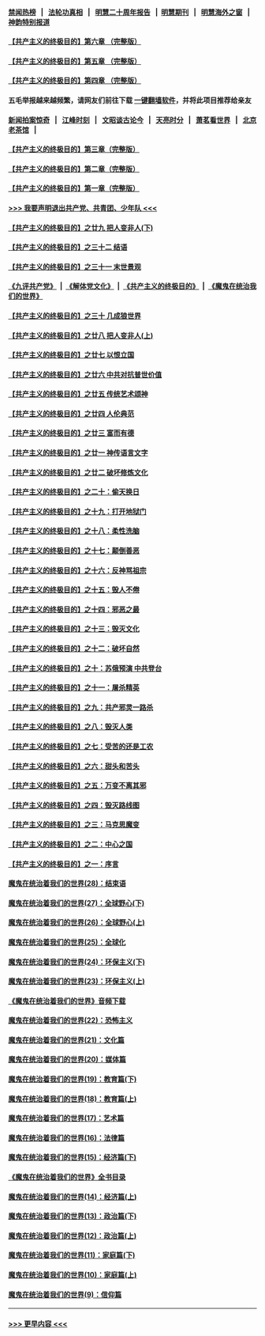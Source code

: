 #### [禁闻热榜](热点新闻.md?=0)  &nbsp;&nbsp;|&nbsp;&nbsp; [法轮功真相](https://github.com/gfw-breaker/truth/blob/master/README.md?=0) &nbsp;&nbsp;|&nbsp;&nbsp; [明慧二十周年报告](https://github.com/gfw-breaker/mh-reports/blob/master/README.md?=0) &nbsp;&nbsp;|&nbsp;&nbsp;[明慧期刊](https://github.com/gfw-breaker/mh-qikan) &nbsp;&nbsp;|&nbsp;&nbsp; [明慧海外之窗](https://github.com/gfw-breaker/mh-news/blob/master/README.md?=0) &nbsp;&nbsp;|&nbsp;&nbsp; [神韵特别报道](https://github.com/gfw-breaker/mh-news/blob/master/shenyun.md?=0)
#### [【共产主义的终极目的】第六章 （完整版）](../pages/nsc422/n11428913.md?t=02270931) 
#### [【共产主义的终极目的】第五章 （完整版）](../pages/nsc422/n11428912.md?t=02270931) 
#### [【共产主义的终极目的】第四章 （完整版）](../pages/nsc422/n11428907.md?t=02270931) 
#### 五毛举报越来越频繁，请网友们前往下载 [一键翻墙软件](https://github.com/gfw-breaker/ssr-accounts)，并将此项目推荐给亲友
#### [新闻拍案惊奇](https://github.com/gfw-breaker/banned-news/blob/master/pages/link4.md) &nbsp;&nbsp;|&nbsp;&nbsp; [江峰时刻](https://github.com/gfw-breaker/banned-news/blob/master/pages/link4.md) &nbsp;&nbsp;|&nbsp;&nbsp; [文昭谈古论今](https://github.com/gfw-breaker/banned-news/blob/master/pages/link4.md) &nbsp;&nbsp;|&nbsp;&nbsp; [天亮时分](https://github.com/gfw-breaker/banned-news/blob/master/pages/link4.md) &nbsp;&nbsp;|&nbsp;&nbsp; [萧茗看世界](https://github.com/gfw-breaker/banned-news/blob/master/pages/link4.md) &nbsp;&nbsp;|&nbsp;&nbsp; [北京老茶馆](https://github.com/gfw-breaker/banned-news/blob/master/pages/link4.md) &nbsp;&nbsp;|&nbsp;&nbsp; 
#### [【共产主义的终极目的】第三章（完整版）](../pages/nsc422/n11428848.md?t=02270931) 
#### [【共产主义的终极目的】第二章（完整版）](../pages/nsc422/n11428831.md?t=02270931) 
#### [【共产主义的终极目的】第一章（完整版）](../pages/nsc422/n11417651.md?t=02270931) 
#### [>>> 我要声明退出共产党、共青团、少年队 <<<](https://github.com/begood0513/goodnews/blob/master/quit/letter.md) 
#### [【共产主义的终极目的】之廿九 把人变非人(下)](../pages/nsc422/n11344140.md?t=02270931) 
#### [【共产主义的终极目的】之三十二 结语](../pages/nsc422/n11360535.md?t=02270931) 
#### [【共产主义的终极目的】之三十一 末世景观](../pages/nsc422/n11351129.md?t=02270931) 
#### [《九评共产党》](https://github.com/begood0513/9ping.md/blob/master/README.md) &nbsp;|&nbsp; [《解体党文化》](../../../../jtdwh.md/blob/master/README.md)  &nbsp;|&nbsp; [《共产主义的终极目的》](../../../../gczydzjmd.md/blob/master/README.md) &nbsp;|&nbsp; [《魔鬼在统治我们的世界》](../../../../mgztzwmdsj.md/blob/master/README.md) 
#### [【共产主义的终极目的】之三十 几成狼世界](../pages/nsc422/n11348280.md?t=02270931) 
#### [【共产主义的终极目的】之廿八 把人变非人(上)](../pages/nsc422/n11340492.md?t=02270931) 
#### [【共产主义的终极目的】之廿七 以恨立国](../pages/nsc422/n11336944.md?t=02270931) 
#### [【共产主义的终极目的】之廿六 中共对抗普世价值](../pages/nsc422/n11324785.md?t=02270931) 
#### [【共产主义的终极目的】之廿五 传统艺术颂神](../pages/nsc422/n11296396.md?t=02270931) 
#### [【共产主义的终极目的】之廿四 人伦典范](../pages/nsc422/n11296397.md?t=02270931) 
#### [【共产主义的终极目的】之廿三 富而有德](../pages/nsc422/n11283598.md?t=02270931) 
#### [【共产主义的终极目的】之廿一 神传语言文字](../pages/nsc422/n11263265.md?t=02270931) 
#### [【共产主义的终极目的】之廿二 破坏修炼文化](../pages/nsc422/n11245728.md?t=02270931) 
#### [【共产主义的终极目的】之二十：偷天换日](../pages/nsc422/n11238846.md?t=02270931) 
#### [【共产主义的终极目的】之十九：打开地狱门](../pages/nsc422/n11206376.md?t=02270931) 
#### [【共产主义的终极目的】之十八：柔性洗脑](../pages/nsc422/n11199994.md?t=02270931) 
#### [【共产主义的终极目的】之十七：颠倒善恶](../pages/nsc422/n11179782.md?t=02270931) 
#### [【共产主义的终极目的】之十六：反神骂祖宗](../pages/nsc422/n11166798.md?t=02270931) 
#### [【共产主义的终极目的】之十五：毁人不倦](../pages/nsc422/n11166792.md?t=02270931) 
#### [【共产主义的终极目的】之十四：邪恶之最](../pages/nsc422/n11150249.md?t=02270931) 
#### [【共产主义的终极目的】之十三：毁灭文化](../pages/nsc422/n11135227.md?t=02270931) 
#### [【共产主义的终极目的】之十二：破坏自然](../pages/nsc422/n11135214.md?t=02270931) 
#### [【共产主义的终极目的】之十：苏俄预演 中共登台](../pages/nsc422/n11118424.md?t=02270931) 
#### [【共产主义的终极目的】之十一：屠杀精英](../pages/nsc422/n11118442.md?t=02270931) 
#### [【共产主义的终极目的】之九：共产邪灵一路杀](../pages/nsc422/n11114139.md?t=02270931) 
#### [【共产主义的终极目的】之八：毁灭人类](../pages/nsc422/n11108503.md?t=02270931) 
#### [【共产主义的终极目的】之七：受苦的还是工农](../pages/nsc422/n11101809.md?t=02270931) 
#### [【共产主义的终极目的】之六：甜头和苦头](../pages/nsc422/n11096971.md?t=02270931) 
#### [【共产主义的终极目的】之五：万变不离其邪](../pages/nsc422/n11091285.md?t=02270931) 
#### [【共产主义的终极目的】之四：毁灭路线图](../pages/nsc422/n11086284.md?t=02270931) 
#### [【共产主义的终极目的】之三：马克思魔变](../pages/nsc422/n11061941.md?t=02270931) 
#### [【共产主义的终极目的】之二：中心之国](../pages/nsc422/n11047728.md?t=02270931) 
#### [【共产主义的终极目的】之一：序言](../pages/nsc422/n11086077.md?t=02270931) 
#### [魔鬼在统治着我们的世界(28)：结束语](../pages/nsc422/n10936246.md?t=02270931) 
#### [魔鬼在统治着我们的世界(27)：全球野心(下)](../pages/nsc422/n10928319.md?t=02270931) 
#### [魔鬼在统治着我们的世界(26)：全球野心(上)](../pages/nsc422/n10900318.md?t=02270931) 
#### [魔鬼在统治着我们的世界(25)：全球化](../pages/nsc422/n10788205.md?t=02270931) 
#### [魔鬼在统治着我们的世界(24)：环保主义(下)](../pages/nsc422/n10695307.md?t=02270931) 
#### [魔鬼在统治着我们的世界(23)：环保主义(上)](../pages/nsc422/n10688613.md?t=02270931) 
#### [《魔鬼在统治着我们的世界》音频下载](../pages/nsc422/n10635553.md?t=02270931) 
#### [魔鬼在统治着我们的世界(22)：恐怖主义](../pages/nsc422/n10614727.md?t=02270931) 
#### [魔鬼在统治着我们的世界(21)：文化篇](../pages/nsc422/n10597706.md?t=02270931) 
#### [魔鬼在统治着我们的世界(20)：媒体篇](../pages/nsc422/n10586579.md?t=02270931) 
#### [魔鬼在统治着我们的世界(19)：教育篇(下)](../pages/nsc422/n10564808.md?t=02270931) 
#### [魔鬼在统治着我们的世界(18)：教育篇(上)](../pages/nsc422/n10526970.md?t=02270931) 
#### [魔鬼在统治着我们的世界(17)：艺术篇](../pages/nsc422/n10499093.md?t=02270931) 
#### [魔鬼在统治着我们的世界(16)：法律篇](../pages/nsc422/n10485969.md?t=02270931) 
#### [魔鬼在统治着我们的世界(15)：经济篇(下)](../pages/nsc422/n10469975.md?t=02270931) 
#### [《魔鬼在统治着我们的世界》全书目录](../pages/nsc422/n10464261.md?t=02270931) 
#### [魔鬼在统治着我们的世界(14)：经济篇(上)](../pages/nsc422/n10457370.md?t=02270931) 
#### [魔鬼在统治着我们的世界(13)：政治篇(下)](../pages/nsc422/n10448270.md?t=02270931) 
#### [魔鬼在统治着我们的世界(12)：政治篇(上)](../pages/nsc422/n10444576.md?t=02270931) 
#### [魔鬼在统治着我们的世界(11)：家庭篇(下)](../pages/nsc422/n10440961.md?t=02270931) 
#### [魔鬼在统治着我们的世界(10)：家庭篇(上)](../pages/nsc422/n10435448.md?t=02270931) 
#### [魔鬼在统治着我们的世界(9)：信仰篇](../pages/nsc422/n10432159.md?t=02270931) 

----
#### [ >>> 更早内容 <<< ](../indexes/nsc422-earlier.md)
